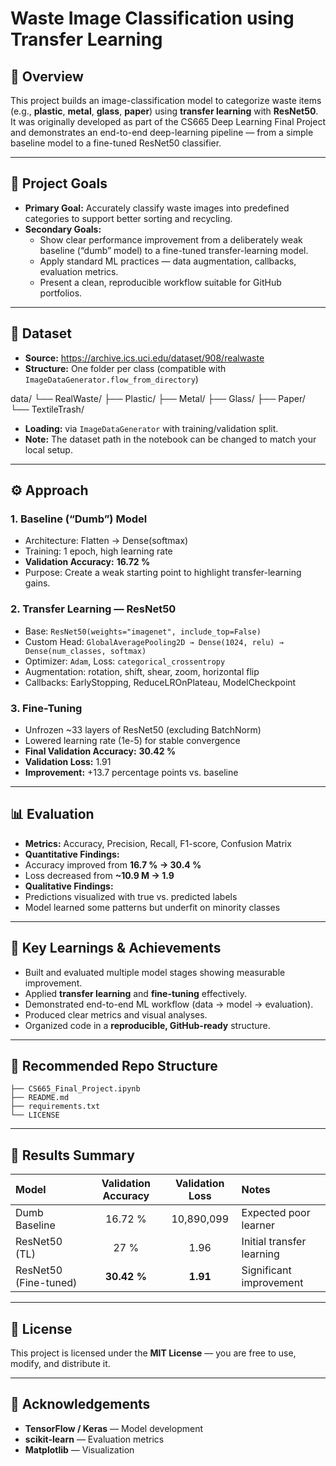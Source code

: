 # Waste Image Classification using Transfer Learning

## 📘 Overview
This project builds an image-classification model to categorize waste items (e.g., **plastic**, **metal**, **glass**, **paper**) using **transfer learning** with **ResNet50**.  
It was originally developed as part of the CS665 Deep Learning Final Project and demonstrates an end-to-end deep-learning pipeline — from a simple baseline model to a fine-tuned ResNet50 classifier.

---

## 🎯 Project Goals
- **Primary Goal:** Accurately classify waste images into predefined categories to support better sorting and recycling.
- **Secondary Goals:**
  - Show clear performance improvement from a deliberately weak baseline (“dumb” model) to a fine-tuned transfer-learning model.
  - Apply standard ML practices — data augmentation, callbacks, evaluation metrics.
  - Present a clean, reproducible workflow suitable for GitHub portfolios.

---

## 🧩 Dataset
- **Source:** https://archive.ics.uci.edu/dataset/908/realwaste
- **Structure:** One folder per class (compatible with `ImageDataGenerator.flow_from_directory`)

data/
└── RealWaste/
├── Plastic/
├── Metal/
├── Glass/
├── Paper/
└── TextileTrash/

- **Loading:** via `ImageDataGenerator` with training/validation split.
- **Note:** The dataset path in the notebook can be changed to match your local setup.

---

## ⚙️ Approach
### 1. Baseline (“Dumb”) Model
- Architecture: Flatten → Dense(softmax)
- Training: 1 epoch, high learning rate
- **Validation Accuracy:** **16.72 %**
- Purpose: Create a weak starting point to highlight transfer-learning gains.

### 2. Transfer Learning — ResNet50
- Base: `ResNet50(weights="imagenet", include_top=False)`
- Custom Head: `GlobalAveragePooling2D → Dense(1024, relu) → Dense(num_classes, softmax)`
- Optimizer: `Adam`, Loss: `categorical_crossentropy`
- Augmentation: rotation, shift, shear, zoom, horizontal flip
- Callbacks: EarlyStopping, ReduceLROnPlateau, ModelCheckpoint

### 3. Fine-Tuning
- Unfrozen ~33 layers of ResNet50 (excluding BatchNorm)
- Lowered learning rate (1e-5) for stable convergence
- **Final Validation Accuracy:** **30.42 %**  
- **Validation Loss:** 1.91  
- **Improvement:** +13.7 percentage points vs. baseline

---

## 📊 Evaluation
- **Metrics:** Accuracy, Precision, Recall, F1-score, Confusion Matrix
- **Quantitative Findings:**
- Accuracy improved from **16.7 % → 30.4 %**
- Loss decreased from **~10.9 M → 1.9**
- **Qualitative Findings:**
- Predictions visualized with true vs. predicted labels
- Model learned some patterns but underfit on minority classes

---

## 🧠 Key Learnings & Achievements
- Built and evaluated multiple model stages showing measurable improvement.
- Applied **transfer learning** and **fine-tuning** effectively.
- Demonstrated end-to-end ML workflow (data → model → evaluation).
- Produced clear metrics and visual analyses.
- Organized code in a **reproducible, GitHub-ready** structure.

---

## 📂 Recommended Repo Structure

```
├── CS665_Final_Project.ipynb
├── README.md
├── requirements.txt
└── LICENSE
```

---

## 🏁 Results Summary

| Model                 | Validation Accuracy | Validation Loss | Notes                     |
| :-------------------- | :-----------------: | :-------------: | :------------------------ |
| Dumb Baseline         |       16.72 %       |    10,890,099   | Expected poor learner     |
| ResNet50 (TL)         |         27 %        |       1.96      | Initial transfer learning |
| ResNet50 (Fine-tuned) |     **30.42 %**     |     **1.91**    | Significant improvement   |


---

## 📜 License

This project is licensed under the **MIT License** — you are free to use, modify, and distribute it.

---

## 🙌 Acknowledgements

* **TensorFlow / Keras** — Model development
* **scikit-learn** — Evaluation metrics
* **Matplotlib** — Visualization
